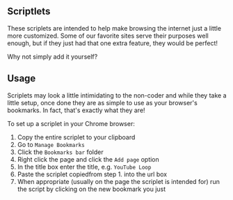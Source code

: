 ## Scriptlets
These scriplets are intended to help make browsing the internet just a little more customized.  Some of our favorite sites serve their purposes well enough, but if they just had that one extra feature, they would be perfect!

Why not simply add it yourself?

## Usage
Scriplets may look a little intimidating to the non-coder and while they take a little setup, once done they are as simple to use as your browser's bookmarks.  In fact, that's exactly what they are!

To set up a scriplet in your Chrome browser:

1. Copy the entire scriplet to your clipboard
2. Go to `Manage Bookmarks`
3. Click the `Bookmarks bar` folder
4. Right click the page and click the `Add page` option
5. In the title box enter the title, e.g. `YouTube Loop`
6. Paste the scriplet copiedfrom step 1. into the url box
7. When appropriate (usually on the page the scriplet is intended for) run the script by clicking on the new bookmark you just 
